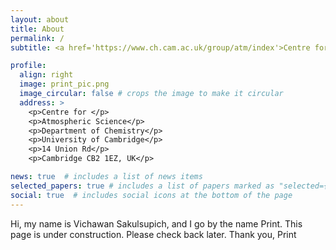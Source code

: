 ```yaml
---
layout: about
title: About
permalink: /
subtitle: <a href='https://www.ch.cam.ac.uk/group/atm/index'>Centre for Atmospheric Science, University of Cambridge</a>

profile:
  align: right
  image: print_pic.png
  image_circular: false # crops the image to make it circular
  address: >
    <p>Centre for </p>
    <p>Atmospheric Science</p>
    <p>Department of Chemistry</p>
    <p>University of Cambridge</p>
    <p>14 Union Rd</p>
    <p>Cambridge CB2 1EZ, UK</p>

news: true  # includes a list of news items
selected_papers: true # includes a list of papers marked as "selected={true}"
social: true  # includes social icons at the bottom of the page
---
```


Hi, my name is Vichawan Sakulsupich, and I go by the name Print. This page is under construction. Please check back later. Thank you, Print

<!-- Write your biography here. Tell the world about yourself. Link to your favorite [subreddit](http://reddit.com). You can put a picture in, too. The code is already in, just name your picture `prof_pic.jpg` and put it in the `img/` folder.

Put your address / P.O. box / other info right below your picture. You can also disable any these elements by editing `profile` property of the YAML header of your `_pages/about.md`. Edit `_bibliography/papers.bib` and Jekyll will render your [publications page](/al-folio/publications/) automatically.

Link to your social media connections, too. This theme is set up to use [Font Awesome icons](http://fortawesome.github.io/Font-Awesome/) and [Academicons](https://jpswalsh.github.io/academicons/), like the ones below. Add your Facebook, Twitter, LinkedIn, Google Scholar, or just disable all of them.
 -->
